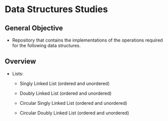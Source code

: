 # Data Structures Studies

## General Objective

- Repository that contains the implementations of the operations required for the following data structures.

## Overview

- Lists:

   - Singly Linked List (ordered and unordered)

   - Doubly Linked List (ordered and unordered)

   - Circular Singly Linked List (ordered and unordered)

   - Circular Doubly Linked List (ordered and unordered)